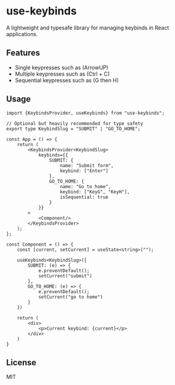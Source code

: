 # use-keybinds
A lightweight and typesafe library for managing keybinds in React applications.

## Features
- Single keypresses such as (ArrowUP)
- Multiple keypresses such as (Ctrl + C)
- Sequential keypresses such as (G then H)

## Usage
```tsx
import {KeybindsProvider, useKeybinds} from "use-keybinds";

// Optional but heavily recommended for type safety
export type KeybindSlug = "SUBMIT" | "GO_TO_HOME";

const App = () => {
    return (
        <KeybindsProvider<KeybindSlug>
            keybinds={{
                SUBMIT: {
                    name: "Submit form",
                    keybind: ["Enter"]
                },
                GO_TO_HOME: {
                    name: "Go to home",
                    keybind: ["KeyG", "KeyH"],
                    isSequential: true
                }
            }}
        >
            <Component/>
        </KeybindsProvider>
    );
};

const Component = () => {
    const [current, setCurrent] = useState<string>("");

    useKeybinds<KeybindSlug>({
        SUBMIT: (e) => {
            e.preventDefault();
            setCurrent("submit")
        },
        GO_TO_HOME: (e) => {
            e.preventDefault();
            setCurrent("go to home")
        }
    })

    return (
        <div>
            <p>Current keybind: {current}</p>
        </div>
    )
}
```

## License
MIT